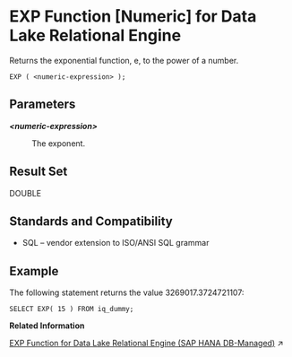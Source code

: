 <!-- loioa55131d984f21015966fac9e1cb19b02 -->

# EXP Function \[Numeric\] for Data Lake Relational Engine

Returns the exponential function, e, to the power of a number.



```
EXP ( <numeric-expression> );
```



<a name="loioa55131d984f21015966fac9e1cb19b02__EXP_parm1"/>

## Parameters


<dl>
<dt><b>

*<numeric-expression\>*

</b></dt>
<dd>

The exponent.



</dd>
</dl>



<a name="loioa55131d984f21015966fac9e1cb19b02__EXP_returns1"/>

## Result Set

DOUBLE



<a name="loioa55131d984f21015966fac9e1cb19b02__EXP_standards1"/>

## Standards and Compatibility

-   SQL – vendor extension to ISO/ANSI SQL grammar



<a name="loioa55131d984f21015966fac9e1cb19b02__EXP_example1"/>

## Example

The following statement returns the value 3269017.3724721107:

```
SELECT EXP( 15 ) FROM iq_dummy;
```

**Related Information**  


[EXP Function for Data Lake Relational Engine (SAP HANA DB-Managed)](https://help.sap.com/viewer/a898e08b84f21015969fa437e89860c8/2024_1_QRC/en-US/982ccd1f2f84468d9753761e3be45fca.html "Returns the exponential function, e, to the power of a number.") :arrow_upper_right:


